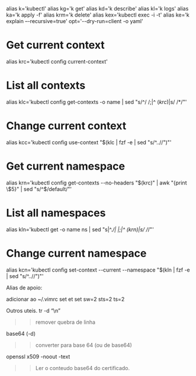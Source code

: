 alias k='kubectl'
alias kg='k get'
alias kd='k describe'
alias kl='k logs'
alias ka='k apply -f'
alias krm='k delete'
alias kex='kubectl exec -i -t'
alias ke='k explain –-recursive=true'
opt='--dry-run=client -o yaml'

# Get current context
alias krc='kubectl config current-context'
# List all contexts
alias klc='kubectl config get-contexts -o name | sed "s/^/  /;\|^  $(krc)$|s/ /*/"'
# Change current context
alias kcc='kubectl config use-context "$(klc | fzf -e | sed "s/^..//")"'

# Get current namespace
alias krn='kubectl config get-contexts --no-headers "$(krc)" | awk "{print \$5}" | sed "s/^$/default/"'
# List all namespaces
alias kln='kubectl get -o name ns | sed "s|^.*/|  |;\|^  $(krn)$|s/ /*/"'
# Change current namespace
alias kcn='kubectl config set-context --current --namespace "$(kln | fzf -e | sed "s/^..//")"'

Alias de apoio:

adicionar ao ~/.vimrc
set et
set sw=2 sts=2 ts=2

Outros uteis.
tr -d “\n”
>> remover quebra de linha

base64 (-d)
>> converter para base 64 (ou de base64)

openssl x509 -noout -text
>> Ler o conteudo base64 do certificado.
